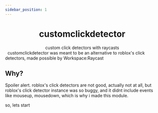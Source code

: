 ```yaml
---
sidebar_position: 1
---
```



<h1 align="center">customclickdetector</h1>
<div align="center">
   custom click detectors with raycasts
</div>
&nbsp;
customclickdetector was meant to be an alternative
to roblox's click detectors, made possible by Workspace:Raycast

## Why?

Spoiler alert. roblox's click detectors are not good, actually not at all, but
roblox's click detector instance was so buggy, and it didnt include events
like mouseup, mousedown, which is why i made this module.

so, lets start